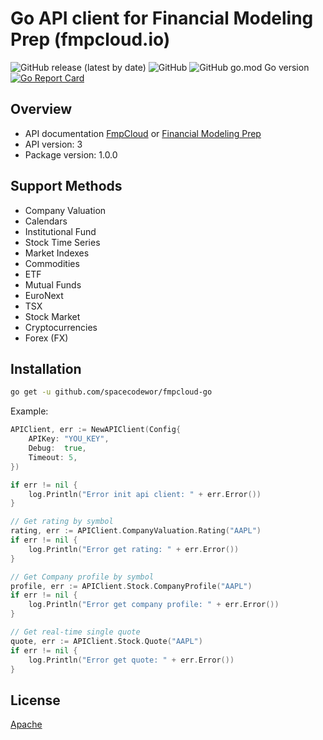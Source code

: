 # Go API client for Financial Modeling Prep (fmpcloud.io)

![GitHub release (latest by date)](https://img.shields.io/github/v/release/spacecodewor/fmpcloud-go) ![GitHub](https://img.shields.io/github/license/spacecodewor/fmpcloud-go) ![GitHub go.mod Go version](https://img.shields.io/github/go-mod/go-version/spacecodewor/fmpcloud-go) [![Go Report Card](https://goreportcard.com/badge/github.com/spacecodewor/fmpcloud-go)](https://goreportcard.com/report/github.com/spacecodewor/fmpcloud-go)

## Overview
- API documentation [FmpCloud](https://fmpcloud.io/documentation) or [Financial Modeling Prep](https://financialmodelingprep.com/developer/docs/)
- API version: 3
- Package version: 1.0.0

## Support Methods 
* Company Valuation
* Calendars
* Institutional Fund
* Stock Time Series
* Market Indexes
* Commodities
* ETF
* Mutual Funds
* EuroNext
* TSX
* Stock Market
* Cryptocurrencies
* Forex (FX)


## Installation
```sh
go get -u github.com/spacecodewor/fmpcloud-go
```

Example:

```go
APIClient, err := NewAPIClient(Config{
    APIKey: "YOU_KEY",
    Debug:  true,
    Timeout: 5,
})

if err != nil {
    log.Println("Error init api client: " + err.Error())
}

// Get rating by symbol
rating, err := APIClient.CompanyValuation.Rating("AAPL")
if err != nil {
    log.Println("Error get rating: " + err.Error())
}

// Get Company profile by symbol
profile, err := APIClient.Stock.CompanyProfile("AAPL")
if err != nil {
    log.Println("Error get company profile: " + err.Error())
}

// Get real-time single quote
quote, err := APIClient.Stock.Quote("AAPL")
if err != nil {
    log.Println("Error get quote: " + err.Error())
}
```

## License
[Apache](https://github.com/spacecodewor/fmpcloud-go/blob/master/LICENSE)